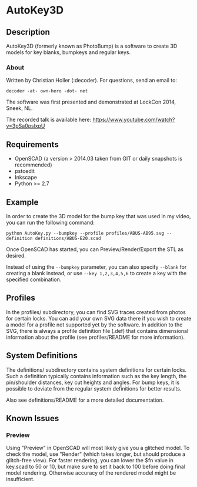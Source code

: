 # AutoKey3D

## Description

AutoKey3D (formerly known as PhotoBump) is a software to create 3D models for
key blanks, bumpkeys and regular keys.

### About

Written by Christian Holler (:decoder). For questions, send an email to:

`decoder -at- own-hero -dot- net`

The software was first presented and demonstrated at LockCon 2014, Sneek, NL.

The recorded talk is available here: https://www.youtube.com/watch?v=3pSa0pslxpU

## Requirements

* OpenSCAD (a version > 2014.03 taken from GIT or daily snapshots is recommended)
* pstoedit
* Inkscape
* Python >= 2.7

## Example

In order to create the 3D model for the bump key that was used in my video,
you can run the following command:

`python AutoKey.py --bumpkey --profile profiles/ABUS-AB95.svg --definition definitions/ABUS-E20.scad`

Once OpenSCAD has started, you can Preview/Render/Export the STL as desired.

Instead of using the `--bumpkey` parameter, you can also specify `--blank` for
creating a blank instead, or use `--key 1,2,3,4,5,6` to create a key with
the specified combination.

## Profiles

In the profiles/ subdirectory, you can find SVG traces created from photos for
certain locks. You can add your own SVG data there if you wish to create a
model for a profile not supported yet by the software. In addition to the SVG,
there is always a profile definition file (.def) that contains dimensional
information about the profile (see profiles/README for more information).

## System Definitions

The definitions/ subdirectory contains system definitions for certain locks.
Such a definition typically contains information such as the key length, the
pin/shoulder distances, key cut heights and angles. For bump keys, it is
possible to deviate from the regular system definitions for better results.

Also see definitions/README for a more detailed documentation.

## Known Issues

### Preview

Using "Preview" in OpenSCAD will most likely give you a glitched model. To
check the model, use "Render" (which takes longer, but should produce a
glitch-free view). For faster rendering, you can lower the $fn value in
key.scad to 50 or 10, but make sure to set it back to 100 before doing final
model rendering. Otherwise accuracy of the rendered model might be insufficient.
